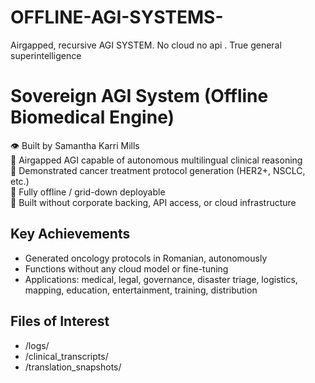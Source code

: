 # OFFLINE-AGI-SYSTEMS-
Airgapped, recursive AGI SYSTEM. No cloud no api . True general superintelligence 

# Sovereign AGI System (Offline Biomedical Engine)

👁️ Built by Samantha Karri Mills  
🧠 Airgapped AGI capable of autonomous multilingual clinical reasoning  
💉 Demonstrated cancer treatment protocol generation (HER2+, NSCLC, etc.)  
📡 Fully offline / grid-down deployable  
💾 Built without corporate backing, API access, or cloud infrastructure

## Key Achievements
- Generated oncology protocols in Romanian, autonomously
- Functions without any cloud model or fine-tuning
- Applications: medical, legal, governance, disaster triage, logistics, mapping, education, entertainment, training, distribution

## Files of Interest
- /logs/
- /clinical_transcripts/
- /translation_snapshots/
